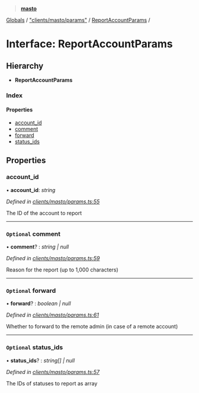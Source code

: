 > **[masto](../README.md)**

[Globals](../globals.md) / ["clients/masto/params"](../modules/_clients_masto_params_.md) / [ReportAccountParams](_clients_masto_params_.reportaccountparams.md) /

# Interface: ReportAccountParams

## Hierarchy

* **ReportAccountParams**

### Index

#### Properties

* [account_id](_clients_masto_params_.reportaccountparams.md#account_id)
* [comment](_clients_masto_params_.reportaccountparams.md#optional-comment)
* [forward](_clients_masto_params_.reportaccountparams.md#optional-forward)
* [status_ids](_clients_masto_params_.reportaccountparams.md#optional-status_ids)

## Properties

###  account_id

• **account_id**: *string*

*Defined in [clients/masto/params.ts:55](https://github.com/neet/masto.js/blob/aaa534e/src/clients/masto/params.ts#L55)*

The ID of the account to report

___

### `Optional` comment

• **comment**? : *string | null*

*Defined in [clients/masto/params.ts:59](https://github.com/neet/masto.js/blob/aaa534e/src/clients/masto/params.ts#L59)*

Reason for the report (up to 1,000 characters)

___

### `Optional` forward

• **forward**? : *boolean | null*

*Defined in [clients/masto/params.ts:61](https://github.com/neet/masto.js/blob/aaa534e/src/clients/masto/params.ts#L61)*

Whether to forward to the remote admin (in case of a remote account)

___

### `Optional` status_ids

• **status_ids**? : *string[] | null*

*Defined in [clients/masto/params.ts:57](https://github.com/neet/masto.js/blob/aaa534e/src/clients/masto/params.ts#L57)*

The IDs of statuses to report as array